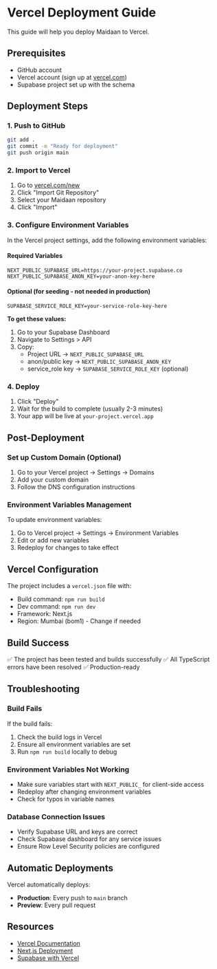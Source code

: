 # Vercel Deployment Guide

This guide will help you deploy Maidaan to Vercel.

## Prerequisites

- GitHub account
- Vercel account (sign up at [vercel.com](https://vercel.com))
- Supabase project set up with the schema

## Deployment Steps

### 1. Push to GitHub

```bash
git add .
git commit -m "Ready for deployment"
git push origin main
```

### 2. Import to Vercel

1. Go to [vercel.com/new](https://vercel.com/new)
2. Click "Import Git Repository"
3. Select your Maidaan repository
4. Click "Import"

### 3. Configure Environment Variables

In the Vercel project settings, add the following environment variables:

#### Required Variables

```
NEXT_PUBLIC_SUPABASE_URL=https://your-project.supabase.co
NEXT_PUBLIC_SUPABASE_ANON_KEY=your-anon-key-here
```

#### Optional (for seeding - not needed in production)

```
SUPABASE_SERVICE_ROLE_KEY=your-service-role-key-here
```

**To get these values:**
1. Go to your Supabase Dashboard
2. Navigate to Settings > API
3. Copy:
   - Project URL → `NEXT_PUBLIC_SUPABASE_URL`
   - anon/public key → `NEXT_PUBLIC_SUPABASE_ANON_KEY`
   - service_role key → `SUPABASE_SERVICE_ROLE_KEY` (optional)

### 4. Deploy

1. Click "Deploy"
2. Wait for the build to complete (usually 2-3 minutes)
3. Your app will be live at `your-project.vercel.app`

## Post-Deployment

### Set up Custom Domain (Optional)

1. Go to your Vercel project → Settings → Domains
2. Add your custom domain
3. Follow the DNS configuration instructions

### Environment Variables Management

To update environment variables:
1. Go to Vercel project → Settings → Environment Variables
2. Edit or add new variables
3. Redeploy for changes to take effect

## Vercel Configuration

The project includes a `vercel.json` file with:
- Build command: `npm run build`
- Dev command: `npm run dev`
- Framework: Next.js
- Region: Mumbai (bom1) - Change if needed

## Build Success

✅ The project has been tested and builds successfully
✅ All TypeScript errors have been resolved
✅ Production-ready

## Troubleshooting

### Build Fails

If the build fails:
1. Check the build logs in Vercel
2. Ensure all environment variables are set
3. Run `npm run build` locally to debug

### Environment Variables Not Working

- Make sure variables start with `NEXT_PUBLIC_` for client-side access
- Redeploy after changing environment variables
- Check for typos in variable names

### Database Connection Issues

- Verify Supabase URL and keys are correct
- Check Supabase dashboard for any service issues
- Ensure Row Level Security policies are configured

## Automatic Deployments

Vercel automatically deploys:
- **Production**: Every push to `main` branch
- **Preview**: Every pull request

## Resources

- [Vercel Documentation](https://vercel.com/docs)
- [Next.js Deployment](https://nextjs.org/docs/deployment)
- [Supabase with Vercel](https://supabase.com/docs/guides/getting-started/quickstarts/nextjs)
